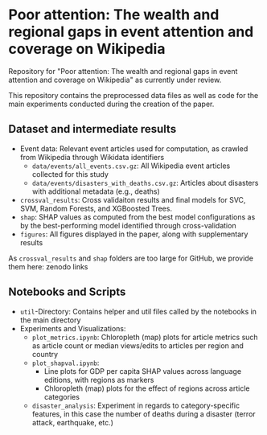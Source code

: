# Poor attention: The wealth and regional gaps in event attention and coverage on Wikipedia

Repository for "Poor attention: The wealth and regional gaps in event attention and coverage on Wikipedia" as currently under review.

This repository contains the preprocessed data files as well as code for the main experiments conducted during the creation of the paper.

## Dataset and intermediate results
- Event data: Relevant event articles used for computation, as crawled from Wikipedia through Wikidata identifiers
  - `data/events/all_events.csv.gz`: All Wikipedia event articles collected for this study
  - `data/events/disasters_with_deaths.csv.gz`: Articles about disasters with additional metadata (e.g., deaths)
- `crossval_results`: Cross validaiton results and final models for SVC, SVM, Random Forests, and XGBoosted Trees.
- `shap`: SHAP values as computed from the best model configurations as by the best-performing model identified through cross-validation
- `figures`: All figures displayed in the paper, along with supplementary results

As `crossval_results` and `shap` folders are too large for GitHub, we provide them here: <TODO>  zenodo links

## Notebooks and Scripts
- `util`-Directory: Contains helper and util files called by the notebooks in the main directory
- Experiments and Visualizations:
  - `plot_metrics.ipynb`: Chloropleth (map) plots for article metrics such as article count or median views/edits to articles per region and country
  - `plot_shapval.ipynb`:
    - Line plots for GDP per capita SHAP values across language editions, with regions as markers
    - Chloropleth (map) plots for the effect of regions across article categories
  - `disaster_analysis`: Experiment in regards to category-specific features, in this case the number of deaths during a disaster (terror attack, earthquake, etc.)